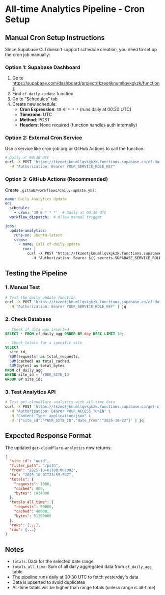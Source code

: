 # All-time Analytics Pipeline - Cron Setup

## Manual Cron Setup Instructions

Since Supabase CLI doesn't support schedule creation, you need to set up the cron job manually:

### Option 1: Supabase Dashboard
1. Go to https://supabase.com/dashboard/project/tkzeotjknumllqvkgkzk/functions
2. Find `cf-daily-update` function
3. Go to "Schedules" tab
4. Create new schedule:
   - **Cron Expression**: `30 0 * * *` (runs daily at 00:30 UTC)
   - **Timezone**: UTC
   - **Method**: POST
   - **Headers**: None required (function handles auth internally)

### Option 2: External Cron Service
Use a service like cron-job.org or GitHub Actions to call the function:

```bash
# Daily at 00:30 UTC
curl -X POST "https://tkzeotjknumllqvkgkzk.functions.supabase.co/cf-daily-update" \
  -H "Authorization: Bearer YOUR_SERVICE_ROLE_KEY"
```

### Option 3: GitHub Actions (Recommended)
Create `.github/workflows/daily-update.yml`:

```yaml
name: Daily Analytics Update
on:
  schedule:
    - cron: '30 0 * * *'  # Daily at 00:30 UTC
  workflow_dispatch:  # Allow manual trigger

jobs:
  update-analytics:
    runs-on: ubuntu-latest
    steps:
      - name: Call cf-daily-update
        run: |
          curl -X POST "https://tkzeotjknumllqvkgkzk.functions.supabase.co/cf-daily-update" \
            -H "Authorization: Bearer ${{ secrets.SUPABASE_SERVICE_ROLE_KEY }}"
```

## Testing the Pipeline

### 1. Manual Test
```bash
# Test the daily update function
curl -X POST "https://tkzeotjknumllqvkgkzk.functions.supabase.co/cf-daily-update" \
  -H "Authorization: Bearer YOUR_SERVICE_ROLE_KEY" | jq
```

### 2. Check Database
```sql
-- Check if data was inserted
SELECT * FROM cf_daily_agg ORDER BY day DESC LIMIT 10;

-- Check totals for a specific site
SELECT 
  site_id,
  SUM(requests) as total_requests,
  SUM(cached) as total_cached,
  SUM(bytes) as total_bytes
FROM cf_daily_agg 
WHERE site_id = 'YOUR_SITE_ID'
GROUP BY site_id;
```

### 3. Test Analytics API
```bash
# Test get-cloudflare-analytics with all-time data
curl -X POST "https://tkzeotjknumllqvkgkzk.functions.supabase.co/get-cloudflare-analytics" \
  -H "Authorization: Bearer YOUR_ACCESS_TOKEN" \
  -H "Content-Type: application/json" \
  -d '{"site_id":"YOUR_SITE_ID","date_from":"2025-10-22"}' | jq
```

## Expected Response Format

The updated `get-cloudflare-analytics` now returns:

```json
{
  "site_id": "uuid",
  "filter_path": "/path",
  "from": "2025-10-01T00:00:00Z",
  "to": "2025-10-01T23:59:59Z",
  "totals": {
    "requests": 1000,
    "cached": 800,
    "bytes": 1024000
  },
  "totals_all_time": {
    "requests": 50000,
    "cached": 40000,
    "bytes": 51200000
  },
  "rows": [...],
  "raw": {...}
}
```

## Notes

- `totals`: Data for the selected date range
- `totals_all_time`: Sum of all daily aggregated data from `cf_daily_agg` table
- The pipeline runs daily at 00:30 UTC to fetch yesterday's data
- Data is upserted to avoid duplicates
- All-time totals will be higher than range totals (unless range is all-time)
